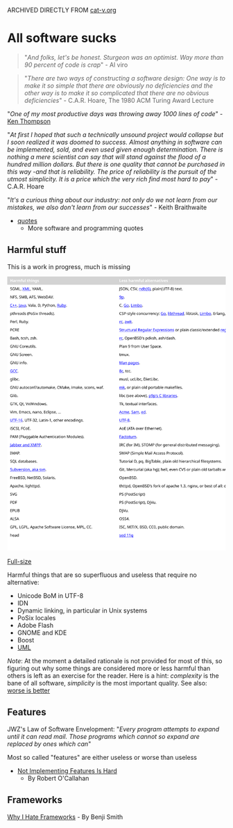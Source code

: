 ARCHIVED DIRECTLY FROM [cat-v.org](//harmful.cat-v.org/software/)

# All software sucks

> "_And folks, let's be honest. Sturgeon was an optimist. Way more than 90 percent of code is crap_" - Al viro

> "_There are two ways of constructing a software design: One way is to make it so simple that there are obviously no deficiencies and the other way is to make it so complicated that there are no obvious deficiencies_" - C.A.R. Hoare, The 1980 ACM Turing Award Lecture

"_One of my most productive days was throwing away 1000 lines of code_" - [Ken Thompson](//genius.cat-v.org/ken-thompson/)

"_At first I hoped that such a technically unsound project would collapse but I soon realized it was doomed to success. Almost anything in software can be implemented, sold, and even used given enough determination. There is nothing a mere scientist can say that will stand against the flood of a hundred million dollars. But there is one quality that cannot be purchased in this way -and that is reliability. The price of reliability is the pursuit of the utmost simplicity. It is a price which the very rich find most hard to pay_" - C.A.R. Hoare

"_It's a curious thing about our industry: not only do we not learn from our mistakes, we also don't learn from our successes_" - Keith Braithwaite

- [quotes](//quotes.cat-v.org/programming/)
	- More software and programming quotes

## Harmful stuff

This is a work in progress, much is missing

<img src=pix/catv_harmful_table.svg>

[Full-size](pix/catv_harmful_table.svg)

Harmful things that are so superfluous and useless that require no alternative:

- Unicode BoM in UTF-8
- IDN
- Dynamic linking, in particular in Unix systems
- PoSix locales
- Adobe Flash
- GNOME and KDE
- Boost
- [UML](//archive.eiffel.com/doc/manuals/technology/bmarticles/uml/page.html)

*Note*: At the moment a detailed rationale is not provided for most of this, so figuring out why some things are considered more or less harmful than others is left as an exercise for the reader. Here is a hint: _complexity_ is the bane of all software, _simplicity_ is the most important quality. See also: [worse is better](//doc.cat-v.org/programming/worse_is_better)

## Features

JWZ's Law of Software Envelopment: "_Every program attempts to expand until it can read mail. Those programs which cannot so expand are replaced by ones which can_"

Most so called "features" are either useless or worse than useless

- [Not Implementing Features Is Hard](//weblogs.mozillazine.org/roc/archives/2010/06/not_implementin.html)
	- By Robert O'Callahan

## Frameworks

[Why I Hate Frameworks](//discuss.joelonsoftware.com/default.asp?joel.3.219431) - By Benji Smith
